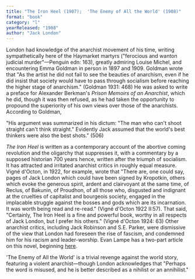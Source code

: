 ```yaml
---
title: "The Iron Heel (1907);  'The Enemy of All the World' (1908)"
format: "book"
category: "l"
yearReleased: "1908"
author: "Jack London"
---
```

London had knowledge of the anarchist movement of his time, writing sympathetically here of the Haymarket martyrs ("ferocious and wanton judicial murder"—Penguin edn: 163), greatly admiring Louise Michel, and encountering Emma Goldman in person in 1897 and 1909. Goldman wrote that "As the artist he did not fail to see the beauties of anarchism, even if he did insist that society would have to pass through socialism before reaching the higher stage of anarchism." (Goldman 1931: 468) He was asked to write a preface for Alexander Berkman's _Prison Memoirs of an Anarchist_, which he did, though it was then refused, as he had taken the opportunity to propound the superiority of his own views over those of the anarchists. According to Goldman,

"His argument was summarized in his dictum: "The man who  can't shoot straight can't think straight." Evidently Jack assumed that the  world's best thinkers were also the best shots." (506)

_The Iron Heel_ is written as a contemporary account of the abortive coming revolution and the oligarchy that suppresses it, with a commentary by a supposed historian 700 years hence, written after the triumph of socialism. It has attracted and irritated anarchist critics in roughly equal measure. Vigné d'Octon, in 1922, for example, wrote that  "There are, one could say, pages of Jack London which could have been signed by Kropotkin, others which evoke the generous spirit, ardent and clairvoyant at the same time, of Reclus, of Bakunin, of Proudhon, of all those who, disgusted and indignant at the cruelties of capitalist and bourgeois society, engaged in the implacable struggle against the bosses and gods which are its incarnation. It was worth being read and re-read." (Vigné d'Octon 1922 II:57). That said,  "Certainly, The Iron Heel is a fine and powerful book, worthy in all respects of Jack London, but I prefer his others." (Vigné d'Octon 1924: 63)  Other anarchist critics, including Jack Robinson and S.E. Parker, were  dismissive of the view that London had foreseen the rise of fascism, and  condemned him for his racism and leader-worship. Evan Lampe has a two-part article on this novel, beginning <a href="https://tashqueedagg.wordpress.com/2012/11/26/jack-london-the-iron-heel-part-one/">here</a>.

'The Enemy of All the World' is a trivial  revenge against the world story, featuring a violent anarchist—though London  acknowledges that "Perhaps the word is misused, and he is better described as a  nihilist or an annihilist."
